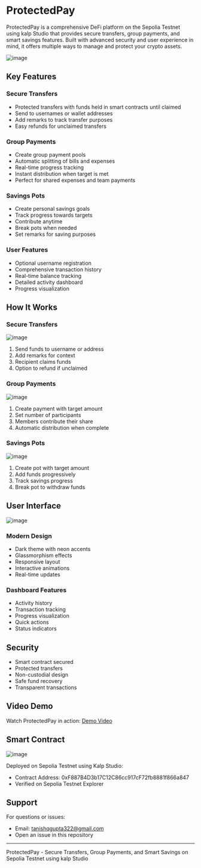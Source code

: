 # ProtectedPay

ProtectedPay is a comprehensive DeFi platform on the Sepolia Testnet using kalp Studio that provides secure transfers, group payments, and smart savings features. Built with advanced security and user experience in mind, it offers multiple ways to manage and protect your crypto assets.

![image](https://github.com/user-attachments/assets/addeecf6-d227-4d08-929a-123ac136abbb)

## Key Features

### Secure Transfers
- Protected transfers with funds held in smart contracts until claimed
- Send to usernames or wallet addresses
- Add remarks to track transfer purposes
- Easy refunds for unclaimed transfers

### Group Payments
- Create group payment pools
- Automatic splitting of bills and expenses
- Real-time progress tracking
- Instant distribution when target is met
- Perfect for shared expenses and team payments

### Savings Pots
- Create personal savings goals
- Track progress towards targets
- Contribute anytime
- Break pots when needed
- Set remarks for saving purposes

### User Features
- Optional username registration
- Comprehensive transaction history
- Real-time balance tracking
- Detailed activity dashboard
- Progress visualization

## How It Works

### Secure Transfers
![image](https://github.com/user-attachments/assets/06c0f6d6-0047-4a8b-bb86-d96cce9c9f56)
1. Send funds to username or address
2. Add remarks for context
3. Recipient claims funds
4. Option to refund if unclaimed

### Group Payments
![image](https://github.com/user-attachments/assets/85a27cf2-44d7-4a32-bfd9-340dc64c2297)
1. Create payment with target amount
2. Set number of participants
3. Members contribute their share
4. Automatic distribution when complete

### Savings Pots
![image](https://github.com/user-attachments/assets/f4e6dd6e-6029-415d-aee9-4fa62e1c32e8)
1. Create pot with target amount
2. Add funds progressively
3. Track savings progress
4. Break pot to withdraw funds

## User Interface

![image](https://github.com/user-attachments/assets/c690f9f3-22f7-4ec8-9b1c-a74deccd966c)

### Modern Design
- Dark theme with neon accents
- Glassmorphism effects
- Responsive layout
- Interactive animations
- Real-time updates

### Dashboard Features
- Activity history
- Transaction tracking
- Progress visualization
- Quick actions
- Status indicators

## Security

- Smart contract secured
- Protected transfers
- Non-custodial design
- Safe fund recovery
- Transparent transactions

## Video Demo

Watch ProtectedPay in action:
[Demo Video](video_link)

## Smart Contract

![image](https://github.com/user-attachments/assets/18f6917a-094e-4910-8f7d-65224abaf85f)

Deployed on Sepolia Testnet using Kalp Studio:
- Contract Address: 0xF887B4D3b17C12C86cc917cF72fb8881f866a847
- Verified on Sepolia Testnet Explorer

## Support

For questions or issues:
- Email: tanishqgupta322@gmail.com
- Open an issue in this repository

---

ProtectedPay - Secure Transfers, Group Payments, and Smart Savings on Sepolia Testnet using kalp Studio
